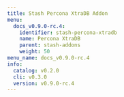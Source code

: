 ```yaml
---
title: Stash Percona XtraDB Addon
menu:
  docs_v0.9.0-rc.4:
    identifier: stash-percona-xtradb
    name: Percona XtraDB
    parent: stash-addons
    weight: 50
menu_name: docs_v0.9.0-rc.4
info:
  catalog: v0.2.0
  cli: v0.3.0
  version: v0.9.0-rc.4
---
```


